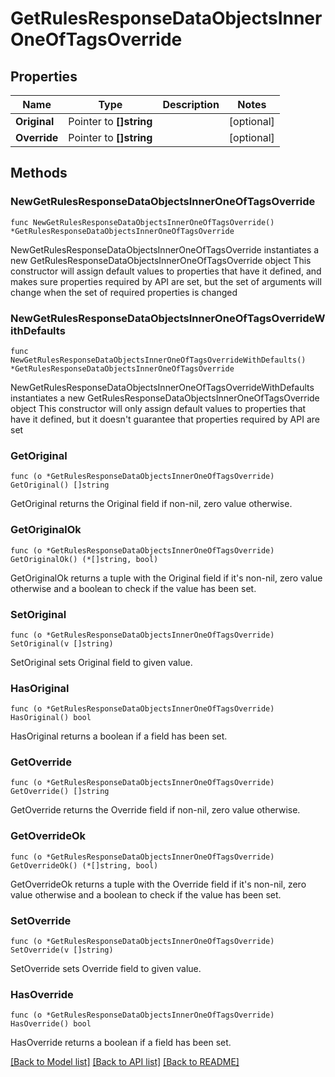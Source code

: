 # GetRulesResponseDataObjectsInnerOneOfTagsOverride

## Properties

Name | Type | Description | Notes
------------ | ------------- | ------------- | -------------
**Original** | Pointer to **[]string** |  | [optional] 
**Override** | Pointer to **[]string** |  | [optional] 

## Methods

### NewGetRulesResponseDataObjectsInnerOneOfTagsOverride

`func NewGetRulesResponseDataObjectsInnerOneOfTagsOverride() *GetRulesResponseDataObjectsInnerOneOfTagsOverride`

NewGetRulesResponseDataObjectsInnerOneOfTagsOverride instantiates a new GetRulesResponseDataObjectsInnerOneOfTagsOverride object
This constructor will assign default values to properties that have it defined,
and makes sure properties required by API are set, but the set of arguments
will change when the set of required properties is changed

### NewGetRulesResponseDataObjectsInnerOneOfTagsOverrideWithDefaults

`func NewGetRulesResponseDataObjectsInnerOneOfTagsOverrideWithDefaults() *GetRulesResponseDataObjectsInnerOneOfTagsOverride`

NewGetRulesResponseDataObjectsInnerOneOfTagsOverrideWithDefaults instantiates a new GetRulesResponseDataObjectsInnerOneOfTagsOverride object
This constructor will only assign default values to properties that have it defined,
but it doesn't guarantee that properties required by API are set

### GetOriginal

`func (o *GetRulesResponseDataObjectsInnerOneOfTagsOverride) GetOriginal() []string`

GetOriginal returns the Original field if non-nil, zero value otherwise.

### GetOriginalOk

`func (o *GetRulesResponseDataObjectsInnerOneOfTagsOverride) GetOriginalOk() (*[]string, bool)`

GetOriginalOk returns a tuple with the Original field if it's non-nil, zero value otherwise
and a boolean to check if the value has been set.

### SetOriginal

`func (o *GetRulesResponseDataObjectsInnerOneOfTagsOverride) SetOriginal(v []string)`

SetOriginal sets Original field to given value.

### HasOriginal

`func (o *GetRulesResponseDataObjectsInnerOneOfTagsOverride) HasOriginal() bool`

HasOriginal returns a boolean if a field has been set.

### GetOverride

`func (o *GetRulesResponseDataObjectsInnerOneOfTagsOverride) GetOverride() []string`

GetOverride returns the Override field if non-nil, zero value otherwise.

### GetOverrideOk

`func (o *GetRulesResponseDataObjectsInnerOneOfTagsOverride) GetOverrideOk() (*[]string, bool)`

GetOverrideOk returns a tuple with the Override field if it's non-nil, zero value otherwise
and a boolean to check if the value has been set.

### SetOverride

`func (o *GetRulesResponseDataObjectsInnerOneOfTagsOverride) SetOverride(v []string)`

SetOverride sets Override field to given value.

### HasOverride

`func (o *GetRulesResponseDataObjectsInnerOneOfTagsOverride) HasOverride() bool`

HasOverride returns a boolean if a field has been set.


[[Back to Model list]](../README.md#documentation-for-models) [[Back to API list]](../README.md#documentation-for-api-endpoints) [[Back to README]](../README.md)



